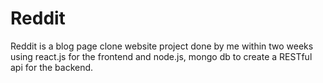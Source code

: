 # Reddit
Reddit is a blog page clone website project done by me within two weeks using react.js for the frontend and node.js, mongo db to create a RESTful api for the backend.
